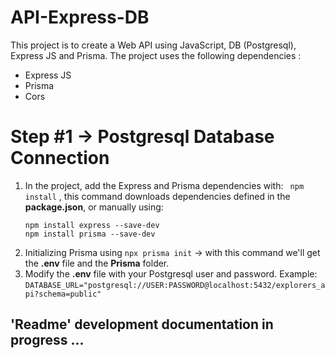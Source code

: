 # API-Express-DB
This project is to create a Web API using JavaScript, DB (Postgresql), Express JS and Prisma.
The project uses the following dependencies :
- Express JS 
- Prisma
- Cors

# Step #1 -> Postgresql Database Connection
1.  In the project, add the Express and Prisma dependencies with:
```  npm install ``` , this command downloads dependencies defined in the **package.json**, or manually using:
	``` 
	npm install express --save-dev
	npm install prisma --save-dev 
  	``` 
2. Initializing Prisma using ``` npx prisma init ```  -> with this command we'll get the **.env** file and the **Prisma** folder.
3.  Modify the **.env** file with your Postgresql user and password.
Example: 
``` DATABASE_URL="postgresql://USER:PASSWORD@localhost:5432/explorers_api?schema=public" ``` 
## 'Readme' development documentation in progress ...
